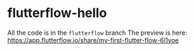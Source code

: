 # flutterflow-hello

All the code is in the `flutterflow` branch
The preview is here:
https://app.flutterflow.io/share/my-first-flutter-flow-6l1voe
